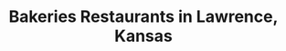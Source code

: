 ---
active: true
name: Bakeries
sitemap: true
slug: bakeries
title: Bakeries Restaurants in Lawrence, Kansas
---